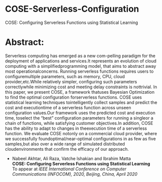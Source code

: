 # COSE-Serverless-Configuration
COSE: Configuring Serverless Functions using Statistical Learning

# Abstract:
Serverless  computing  has  emerged  as  a  new  com-pelling paradigm for the deployment of applications and services.It  represents  an  evolution  of  cloud  computing  with  a  simplifiedprogramming model, that aims to abstract away most operationalconcerns. Running serverless functions requires users to configuremultiple parameters, such as memory, CPU, cloud provider,etc.While  relatively  simpler,  configuring  such  parameters  correctlywhile   minimizing   cost   and   meeting   delay   constraints   is   nottrivial.   In   this   paper,   we   present   COSE,   a   framework   thatuses Bayesian Optimization to find the optimal configuration forserverless functions. COSE uses statistical learning techniques tointelligently  collect  samples  and  predict  the  cost  and  executiontime of a serverless function across unseen configuration values.Our  framework  uses  the  predicted  cost  and  execution  time,  toselect  the  “best”  configuration  parameters  for  running  a  singleor  a  chain  of  functions,  while  satisfying  customer  objectives.In  addition,  COSE  has  the  ability  to  adapt  to  changes  in  theexecution  time  of  a  serverless  function.  We  evaluate  COSE  notonly on a commercial cloud provider, where we successfully foundoptimal/near-optimal  configurations  in  as  few  as  five  samples,but   also   over   a   wide   range   of   simulated   distributed   cloudenvironments  that  confirm  the  efficacy  of  our  approach.


- Nabeel Akhtar, Ali Raza, Vatche Ishakian and Ibrahim Matta<br>
**COSE: Configuring Serverless Functions using Statistical Learning**<br>
To appear at *IEEE International Conference on Computer Communications (INFOCOM), 2020, Beijing, China, April 2020*
